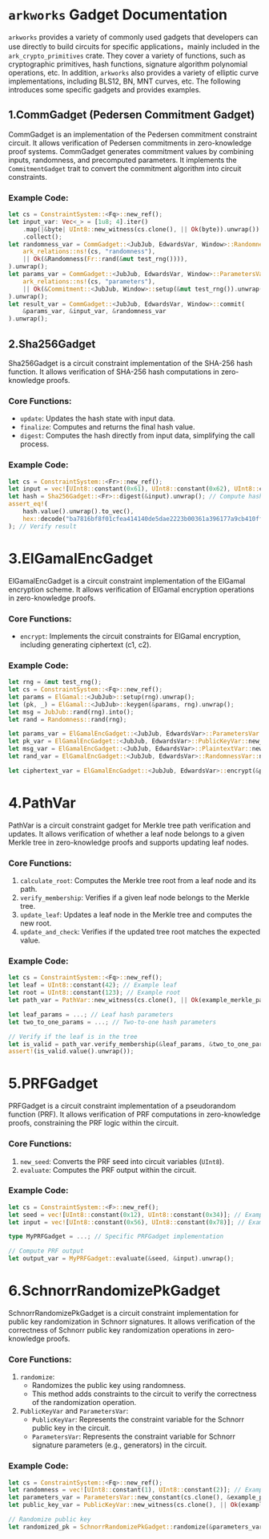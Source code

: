 # `arkworks` Gadget Documentation

`arkworks` provides a variety of commonly used gadgets that developers can use directly to build circuits for specific applications，mainly included in the `ark_crypto_primitives` crate. They cover a variety of functions, such as cryptographic primitives, hash functions, signature algorithm polynomial operations, etc. In addition, `arkworks` also provides a variety of elliptic curve implementations, including BLS12, BN, MNT curves, etc. The following introduces some specific gadgets and provides examples.

## 1.CommGadget (Pedersen Commitment Gadget)

CommGadget is an implementation of the Pedersen commitment constraint circuit. It allows verification of Pedersen commitments in zero-knowledge proof systems. CommGadget generates commitment values by combining inputs, randomness, and precomputed parameters. It implements the `CommitmentGadget` trait to convert the commitment algorithm into circuit constraints.

### Example Code:
```rust
let cs = ConstraintSystem::<Fq>::new_ref();
let input_var: Vec<_> = [1u8; 4].iter()
    .map(|&byte| UInt8::new_witness(cs.clone(), || Ok(byte)).unwrap())
    .collect();
let randomness_var = CommGadget::<JubJub, EdwardsVar, Window>::RandomnessVar::new_witness(
    ark_relations::ns!(cs, "randomness"),
    || Ok(&Randomness(Fr::rand(&mut test_rng()))),
).unwrap();
let params_var = CommGadget::<JubJub, EdwardsVar, Window>::ParametersVar::new_witness(
    ark_relations::ns!(cs, "parameters"),
    || Ok(&Commitment::<JubJub, Window>::setup(&mut test_rng()).unwrap()),
).unwrap();
let result_var = CommGadget::<JubJub, EdwardsVar, Window>::commit(
    &params_var, &input_var, &randomness_var
).unwrap();
```
## 2.Sha256Gadget

Sha256Gadget is a circuit constraint implementation of the SHA-256 hash function. It allows verification of SHA-256 hash computations in zero-knowledge proofs.

### Core Functions:
- `update`: Updates the hash state with input data.
- `finalize`: Computes and returns the final hash value.
- `digest`: Computes the hash directly from input data, simplifying the call process.

### Example Code:
```rust
let cs = ConstraintSystem::<Fr>::new_ref();
let input = vec![UInt8::constant(0x61), UInt8::constant(0x62), UInt8::constant(0x63)]; // "abc"
let hash = Sha256Gadget::<Fr>::digest(&input).unwrap(); // Compute hash
assert_eq!(
    hash.value().unwrap().to_vec(),
    hex::decode("ba7816bf8f01cfea414140de5dae2223b00361a396177a9cb410ff61f20015ad").unwrap()
); // Verify result
```
# 3.ElGamalEncGadget

ElGamalEncGadget is a circuit constraint implementation of the ElGamal encryption scheme. It allows verification of ElGamal encryption operations in zero-knowledge proofs.

### Core Functions:
- `encrypt`: Implements the circuit constraints for ElGamal encryption, including generating ciphertext (c1, c2).

### Example Code:
```rust
let rng = &mut test_rng();
let cs = ConstraintSystem::<Fq>::new_ref();
let params = ElGamal::<JubJub>::setup(rng).unwrap();
let (pk, _) = ElGamal::<JubJub>::keygen(&params, rng).unwrap();
let msg = JubJub::rand(rng).into();
let rand = Randomness::rand(rng);

let params_var = ElGamalEncGadget::<JubJub, EdwardsVar>::ParametersVar::new_constant(cs.clone(), &params).unwrap();
let pk_var = ElGamalEncGadget::<JubJub, EdwardsVar>::PublicKeyVar::new_witness(cs.clone(), || Ok(&pk)).unwrap();
let msg_var = ElGamalEncGadget::<JubJub, EdwardsVar>::PlaintextVar::new_witness(cs.clone(), || Ok(&msg)).unwrap();
let rand_var = ElGamalEncGadget::<JubJub, EdwardsVar>::RandomnessVar::new_witness(cs.clone(), || Ok(&rand)).unwrap();

let ciphertext_var = ElGamalEncGadget::<JubJub, EdwardsVar>::encrypt(&params_var, &msg_var, &rand_var, &pk_var).unwrap();
```
# 4.PathVar

PathVar is a circuit constraint gadget for Merkle tree path verification and updates. It allows verification of whether a leaf node belongs to a given Merkle tree in zero-knowledge proofs and supports updating leaf nodes.

### Core Functions:
1. `calculate_root`: Computes the Merkle tree root from a leaf node and its path.
2. `verify_membership`: Verifies if a given leaf node belongs to the Merkle tree.
3. `update_leaf`: Updates a leaf node in the Merkle tree and computes the new root.
4. `update_and_check`: Verifies if the updated tree root matches the expected value.

### Example Code:
```rust
let cs = ConstraintSystem::<Fq>::new_ref();
let leaf = UInt8::constant(42); // Example leaf
let root = UInt8::constant(123); // Example root
let path_var = PathVar::new_witness(cs.clone(), || Ok(example_merkle_path())).unwrap();

let leaf_params = ...; // Leaf hash parameters
let two_to_one_params = ...; // Two-to-one hash parameters

// Verify if the leaf is in the tree
let is_valid = path_var.verify_membership(&leaf_params, &two_to_one_params, &root, &leaf).unwrap();
assert!(is_valid.value().unwrap());
```
# 5.PRFGadget

PRFGadget is a circuit constraint implementation of a pseudorandom function (PRF). It allows verification of PRF computations in zero-knowledge proofs, constraining the PRF logic within the circuit.

### Core Functions:
1. `new_seed`: Converts the PRF seed into circuit variables (`UInt8`).
2. `evaluate`: Computes the PRF output within the circuit.

### Example Code:
```rust
let cs = ConstraintSystem::<F>::new_ref();
let seed = vec![UInt8::constant(0x12), UInt8::constant(0x34)]; // Example seed
let input = vec![UInt8::constant(0x56), UInt8::constant(0x78)]; // Example input

type MyPRFGadget = ...; // Specific PRFGadget implementation

// Compute PRF output
let output_var = MyPRFGadget::evaluate(&seed, &input).unwrap();
```
# 6.SchnorrRandomizePkGadget

SchnorrRandomizePkGadget is a circuit constraint implementation for public key randomization in Schnorr signatures. It allows verification of the correctness of Schnorr public key randomization operations in zero-knowledge proofs.

### Core Functions:
1. `randomize`:
   - Randomizes the public key using randomness.
   - This method adds constraints to the circuit to verify the correctness of the randomization operation.
2. `PublicKeyVar` and `ParametersVar`:
   - `PublicKeyVar`: Represents the constraint variable for the Schnorr public key in the circuit.
   - `ParametersVar`: Represents the constraint variable for Schnorr signature parameters (e.g., generators) in the circuit.

### Example Code:
```rust
let cs = ConstraintSystem::<Fq>::new_ref();
let randomness = vec![UInt8::constant(1), UInt8::constant(2)]; // Example randomness
let parameters_var = ParametersVar::new_constant(cs.clone(), &example_parameters).unwrap();
let public_key_var = PublicKeyVar::new_witness(cs.clone(), || Ok(example_public_key)).unwrap();

// Randomize public key
let randomized_pk = SchnorrRandomizePkGadget::randomize(&parameters_var, &public_key_var, &randomness).unwrap();
```